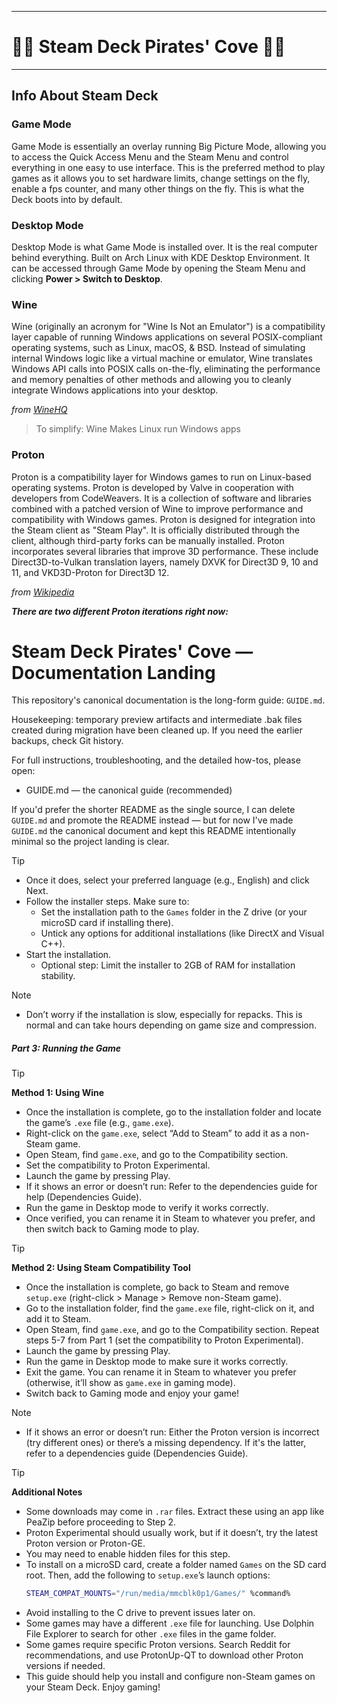 -----

# 🏴‍☠️ Steam Deck Pirates' Cove 🏴‍☠️

-----

## Info About Steam Deck

### Game Mode

Game Mode is essentially an overlay running Big Picture Mode, allowing you to access the Quick Access Menu and the Steam Menu and control everything in one easy to use interface. This is the preferred method to play games as it allows you to set hardware limits, change settings on the fly, enable a fps counter, and many other things on the fly. This is what the Deck boots into by default.

### Desktop Mode

Desktop Mode is what Game Mode is installed over. It is the real computer behind everything. Built on Arch Linux with KDE Desktop Environment. It can be accessed through Game Mode by opening the Steam Menu and clicking **Power > Switch to Desktop**.

### Wine

Wine (originally an acronym for "Wine Is Not an Emulator") is a compatibility layer capable of running Windows applications on several POSIX-compliant operating systems, such as Linux, macOS, & BSD. Instead of simulating internal Windows logic like a virtual machine or emulator, Wine translates Windows API calls into POSIX calls on-the-fly, eliminating the performance and memory penalties of other methods and allowing you to cleanly integrate Windows applications into your desktop.

*from [WineHQ](https://www.winehq.org/)*

> To simplify: Wine Makes Linux run Windows apps

### Proton

Proton is a compatibility layer for Windows games to run on Linux-based operating systems. Proton is developed by Valve in cooperation with developers from CodeWeavers. It is a collection of software and libraries combined with a patched version of Wine to improve performance and compatibility with Windows games. Proton is designed for integration into the Steam client as "Steam Play". It is officially distributed through the client, although third-party forks can be manually installed. Proton incorporates several libraries that improve 3D performance. These include Direct3D-to-Vulkan translation layers, namely DXVK for Direct3D 9, 10 and 11, and VKD3D-Proton for Direct3D 12.

*from [Wikipedia](https://www.wikipedia.org)*

***There are two different Proton iterations right now:***

# Steam Deck Pirates' Cove — Documentation Landing

This repository's canonical documentation is the long-form guide: `GUIDE.md`.

Housekeeping: temporary preview artifacts and intermediate .bak files created during migration have been cleaned up. If you need the earlier backups, check Git history.

For full instructions, troubleshooting, and the detailed how-tos, please open:

- GUIDE.md — the canonical guide (recommended)

If you'd prefer the shorter README as the single source, I can delete `GUIDE.md` and promote the README instead — but for now I've made `GUIDE.md` the canonical document and kept this README intentionally minimal so the project landing is clear.

> [!TIP]
> * Once it does, select your preferred language (e.g., English) and click Next.
> * Follow the installer steps. Make sure to:
>     * Set the installation path to the `Games` folder in the Z drive (or your microSD card if installing there).
>     * Untick any options for additional installations (like DirectX and Visual C++).
> * Start the installation.
>     * Optional step: Limit the installer to 2GB of RAM for installation stability.

> [!NOTE]
>
>   * Don’t worry if the installation is slow, especially for repacks. This is normal and can take hours depending on game size and compression.

##### Part 3: Running the Game

> [!TIP]
> **Method 1: Using Wine**
>
>   * Once the installation is complete, go to the installation folder and locate the game’s `.exe` file (e.g., `game.exe`).
>   * Right-click on the `game.exe`, select “Add to Steam” to add it as a non-Steam game.
>   * Open Steam, find `game.exe`, and go to the Compatibility section.
>   * Set the compatibility to Proton Experimental.
>   * Launch the game by pressing Play.
>   * If it shows an error or doesn’t run: Refer to the dependencies guide for help (Dependencies Guide).
>   * Run the game in Desktop mode to verify it works correctly.
>   * Once verified, you can rename it in Steam to whatever you prefer, and then switch back to Gaming mode to play.

> [!TIP]
> **Method 2: Using Steam Compatibility Tool**
>
>   * Once the installation is complete, go back to Steam and remove `setup.exe` (right-click > Manage > Remove non-Steam game).
>   * Go to the installation folder, find the `game.exe` file, right-click on it, and add it to Steam.
>   * Open Steam, find `game.exe`, and go to the Compatibility section. Repeat steps 5-7 from Part 1 (set the compatibility to Proton Experimental).
>   * Launch the game by pressing Play.
>   * Run the game in Desktop mode to make sure it works correctly.
>   * Exit the game. You can rename it in Steam to whatever you prefer (otherwise, it’ll show as `game.exe` in gaming mode).
>   * Switch back to Gaming mode and enjoy your game!

> [!NOTE]
>
>   * If it shows an error or doesn’t run: Either the Proton version is incorrect (try different ones) or there’s a missing dependency. If it's the latter, refer to a dependencies guide (Dependencies Guide).

> [!TIP]
> **Additional Notes**
>
>   * Some downloads may come in `.rar` files. Extract these using an app like PeaZip before proceeding to Step 2.
>   * Proton Experimental should usually work, but if it doesn’t, try the latest Proton version or Proton-GE.
>   * You may need to enable hidden files for this step.
>   * To install on a microSD card, create a folder named `Games` on the SD card root. Then, add the following to `setup.exe`’s launch options:
>     ```bash
>     STEAM_COMPAT_MOUNTS="/run/media/mmcblk0p1/Games/" %command%
>     ```
>   * Avoid installing to the C drive to prevent issues later on.
>   * Some games may have a different `.exe` file for launching. Use Dolphin File Explorer to search for other `.exe` files in the game folder.
>   * Some games require specific Proton versions. Search Reddit for recommendations, and use ProtonUp-QT to download other Proton versions if needed.
>   * This guide should help you install and configure non-Steam games on your Steam Deck. Enjoy gaming!
